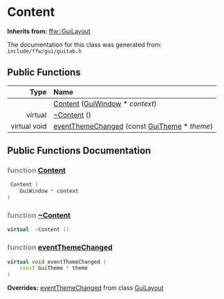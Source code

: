 Content
===================================


**Inherits from:** [ffw::GuiLayout](ffw_GuiLayout.html)

The documentation for this class was generated from: `include/ffw/gui/guitab.h`



## Public Functions

| Type | Name |
| -------: | :------- |
|   | [Content](#e6aac866) ([GuiWindow](ffw_GuiWindow.html) * _context_)  |
|  virtual  | [~Content](#cec5a203) ()  |
|  virtual void | [eventThemeChanged](#5827e17b) (const [GuiTheme](ffw_GuiTheme.html) * _theme_)  |


## Public Functions Documentation

### <span style="opacity:0.5;">function</span> <a id="e6aac866" href="#e6aac866">Content</a>

```cpp
 Content (
    GuiWindow * context
) 
```



### <span style="opacity:0.5;">function</span> <a id="cec5a203" href="#cec5a203">~Content</a>

```cpp
virtual  ~Content () 
```



### <span style="opacity:0.5;">function</span> <a id="5827e17b" href="#5827e17b">eventThemeChanged</a>

```cpp
virtual void eventThemeChanged (
    const GuiTheme * theme
) 
```



**Overrides:** [eventThemeChanged](/doc/ffw_GuiLayout.md#9227ac54) from class [GuiLayout](/doc/ffw_GuiLayout.md)



